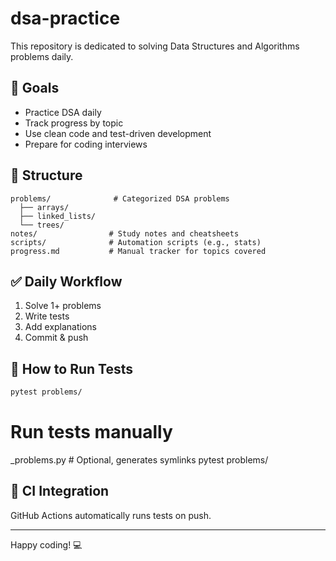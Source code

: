 # dsa-practice
This repository is dedicated to solving Data Structures and Algorithms problems daily. 

## 🧠 Goals
   - Practice DSA daily
   - Track progress by topic
   - Use clean code and test-driven development
   - Prepare for coding interviews
   
   ## 📁 Structure
   ```
   problems/              # Categorized DSA problems
     ├── arrays/
     ├── linked_lists/
     └── trees/
   notes/                # Study notes and cheatsheets
   scripts/              # Automation scripts (e.g., stats)
   progress.md           # Manual tracker for topics covered
   ```
   
   ## ✅ Daily Workflow
   1. Solve 1+ problems
   2. Write tests
   3. Add explanations
   4. Commit & push
   
   ## 🚀 How to Run Tests
   ```bash
   pytest problems/
   ```

   # Run tests manually
  _problems.py  # Optional, generates symlinks
  pytest problems/
   
   ## 🔄 CI Integration
   GitHub Actions automatically runs tests on push.
   
   ---
   
   Happy coding! 💻
